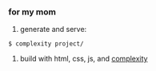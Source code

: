 ### for my mom

1. generate and serve:

  ```
  $ complexity project/
  ```

1. build with html, css, js, and [complexity](http://complexity.readthedocs.org/en/latest/)

